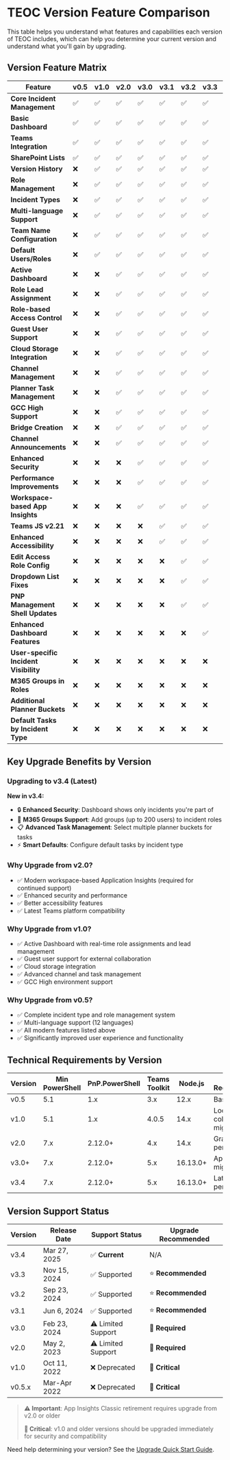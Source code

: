 # TEOC Version Feature Comparison

This table helps you understand what features and capabilities each version of TEOC includes, which can help you determine your current version and understand what you'll gain by upgrading.

## Version Feature Matrix

| Feature | v0.5 | v1.0 | v2.0 | v3.0 | v3.1 | v3.2 | v3.3 | v3.4 |
|---------|------|------|------|------|------|------|------|------|
| **Core Incident Management** | ✅ | ✅ | ✅ | ✅ | ✅ | ✅ | ✅ | ✅ |
| **Basic Dashboard** | ✅ | ✅ | ✅ | ✅ | ✅ | ✅ | ✅ | ✅ |
| **Teams Integration** | ✅ | ✅ | ✅ | ✅ | ✅ | ✅ | ✅ | ✅ |
| **SharePoint Lists** | ✅ | ✅ | ✅ | ✅ | ✅ | ✅ | ✅ | ✅ |
| **Version History** | ❌ | ✅ | ✅ | ✅ | ✅ | ✅ | ✅ | ✅ |
| **Role Management** | ❌ | ✅ | ✅ | ✅ | ✅ | ✅ | ✅ | ✅ |
| **Incident Types** | ❌ | ✅ | ✅ | ✅ | ✅ | ✅ | ✅ | ✅ |
| **Multi-language Support** | ❌ | ✅ | ✅ | ✅ | ✅ | ✅ | ✅ | ✅ |
| **Team Name Configuration** | ❌ | ✅ | ✅ | ✅ | ✅ | ✅ | ✅ | ✅ |
| **Default Users/Roles** | ❌ | ✅ | ✅ | ✅ | ✅ | ✅ | ✅ | ✅ |
| **Active Dashboard** | ❌ | ❌ | ✅ | ✅ | ✅ | ✅ | ✅ | ✅ |
| **Role Lead Assignment** | ❌ | ❌ | ✅ | ✅ | ✅ | ✅ | ✅ | ✅ |
| **Role-based Access Control** | ❌ | ❌ | ✅ | ✅ | ✅ | ✅ | ✅ | ✅ |
| **Guest User Support** | ❌ | ❌ | ✅ | ✅ | ✅ | ✅ | ✅ | ✅ |
| **Cloud Storage Integration** | ❌ | ❌ | ✅ | ✅ | ✅ | ✅ | ✅ | ✅ |
| **Channel Management** | ❌ | ❌ | ✅ | ✅ | ✅ | ✅ | ✅ | ✅ |
| **Planner Task Management** | ❌ | ❌ | ✅ | ✅ | ✅ | ✅ | ✅ | ✅ |
| **GCC High Support** | ❌ | ❌ | ✅ | ✅ | ✅ | ✅ | ✅ | ✅ |
| **Bridge Creation** | ❌ | ❌ | ✅ | ✅ | ✅ | ✅ | ✅ | ✅ |
| **Channel Announcements** | ❌ | ❌ | ✅ | ✅ | ✅ | ✅ | ✅ | ✅ |
| **Enhanced Security** | ❌ | ❌ | ❌ | ✅ | ✅ | ✅ | ✅ | ✅ |
| **Performance Improvements** | ❌ | ❌ | ❌ | ✅ | ✅ | ✅ | ✅ | ✅ |
| **Workspace-based App Insights** | ❌ | ❌ | ❌ | ✅ | ✅ | ✅ | ✅ | ✅ |
| **Teams JS v2.21** | ❌ | ❌ | ❌ | ❌ | ✅ | ✅ | ✅ | ✅ |
| **Enhanced Accessibility** | ❌ | ❌ | ❌ | ❌ | ✅ | ✅ | ✅ | ✅ |
| **Edit Access Role Config** | ❌ | ❌ | ❌ | ❌ | ❌ | ✅ | ✅ | ✅ |
| **Dropdown List Fixes** | ❌ | ❌ | ❌ | ❌ | ❌ | ✅ | ✅ | ✅ |
| **PNP Management Shell Updates** | ❌ | ❌ | ❌ | ❌ | ❌ | ✅ | ✅ | ✅ |
| **Enhanced Dashboard Features** | ❌ | ❌ | ❌ | ❌ | ❌ | ❌ | ✅ | ✅ |
| **User-specific Incident Visibility** | ❌ | ❌ | ❌ | ❌ | ❌ | ❌ | ❌ | ✅ |
| **M365 Groups in Roles** | ❌ | ❌ | ❌ | ❌ | ❌ | ❌ | ❌ | ✅ |
| **Additional Planner Buckets** | ❌ | ❌ | ❌ | ❌ | ❌ | ❌ | ❌ | ✅ |
| **Default Tasks by Incident Type** | ❌ | ❌ | ❌ | ❌ | ❌ | ❌ | ❌ | ✅ |

## Key Upgrade Benefits by Version

### Upgrading to v3.4 (Latest)
**New in v3.4:**
- 🔒 **Enhanced Security**: Dashboard shows only incidents you're part of
- 👥 **M365 Groups Support**: Add groups (up to 200 users) to incident roles
- 📋 **Advanced Task Management**: Select multiple planner buckets for tasks
- ⚡ **Smart Defaults**: Configure default tasks by incident type

### Why Upgrade from v2.0?
- ✅ Modern workspace-based Application Insights (required for continued support)
- ✅ Enhanced security and performance
- ✅ Better accessibility features
- ✅ Latest Teams platform compatibility

### Why Upgrade from v1.0?
- ✅ Active Dashboard with real-time role assignments and lead management
- ✅ Guest user support for external collaboration
- ✅ Cloud storage integration
- ✅ Advanced channel and task management
- ✅ GCC High environment support

### Why Upgrade from v0.5?
- ✅ Complete incident type and role management system
- ✅ Multi-language support (12 languages)
- ✅ All modern features listed above
- ✅ Significantly improved user experience and functionality

## Technical Requirements by Version

| Version | Min PowerShell | PnP.PowerShell | Teams Toolkit | Node.js | Special Requirements |
|---------|---------------|----------------|---------------|---------|---------------------|
| v0.5 | 5.1 | 1.x | 3.x | 12.x | Basic setup |
| v1.0 | 5.1 | 1.x | 4.0.5 | 14.x | Location column migration |
| v2.0 | 7.x | 2.12.0+ | 4.x | 14.x | Graph API permissions |
| v3.0+ | 7.x | 2.12.0+ | 5.x | 16.13.0+ | App Insights migration |
| v3.4 | 7.x | 2.12.0+ | 5.x | 16.13.0+ | Latest permissions |

## Version Support Status

| Version | Release Date | Support Status | Upgrade Recommended |
|---------|-------------|----------------|-------------------|
| v3.4 | Mar 27, 2025 | ✅ **Current** | N/A |
| v3.3 | Nov 15, 2024 | ✅ Supported | ⭐ **Recommended** |
| v3.2 | Sep 23, 2024 | ✅ Supported | ⭐ **Recommended** |
| v3.1 | Jun 6, 2024 | ✅ Supported | ⭐ **Recommended** |
| v3.0 | Feb 23, 2024 | ⚠️ Limited Support | 🚨 **Required** |
| v2.0 | May 2, 2023 | ⚠️ Limited Support | 🚨 **Required** |
| v1.0 | Oct 11, 2022 | ❌ Deprecated | 🚨 **Critical** |
| v0.5.x | Mar-Apr 2022 | ❌ Deprecated | 🚨 **Critical** |

> **⚠️ Important**: App Insights Classic retirement requires upgrade from v2.0 or older
> 
> **🚨 Critical**: v1.0 and older versions should be upgraded immediately for security and compatibility

Need help determining your version? See the [Upgrade Quick Start Guide](./UpgradeQuickStart.md#step-1-identify-your-current-version).
